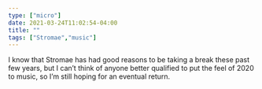 ```yaml
---
type: ["micro"]
date: 2021-03-24T11:02:54-04:00
title: ""
tags: ["Stromae","music"]
---
```

I know that Stromae has had good reasons to be taking a break these past few years, but I can’t think of anyone better qualified to put the feel of 2020 to music, so I’m still hoping for an eventual return.
